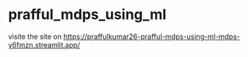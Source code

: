 # prafful_mdps_using_ml
visite the site on https://praffulkumar26-prafful-mdps-using-ml-mdps-y6fmzn.streamlit.app/
